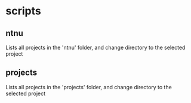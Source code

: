 # scripts

## ntnu
Lists all projects in the 'ntnu' folder, and change directory to
the selected project

## projects
Lists all projects in the 'projects' folder, and change directory to
the selected project

